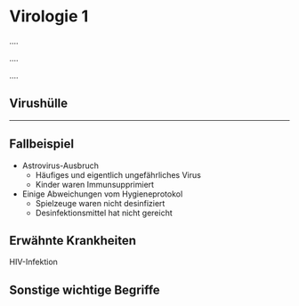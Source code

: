 # Virologie 1

....

....

....

## Virushülle

-----------



## Fallbeispiel

- Astrovirus-Ausbruch
  - Häufiges und eigentlich ungefährliches Virus
  - Kinder waren Immunsupprimiert
- Einige Abweichungen vom Hygieneprotokol
  - Spielzeuge waren nicht desinfiziert
  - Desinfektionsmittel hat nicht gereicht



## Erwähnte Krankheiten

HIV-Infektion

## Sonstige wichtige Begriffe
